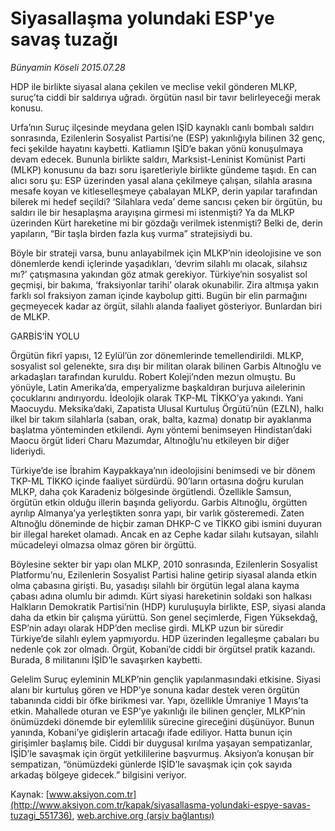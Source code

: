 # Siyasallaşma yolundaki ESP'ye savaş tuzağı

*Bünyamin Köseli 2015.07.28*

<div class="pNewsDetailMainContent ctx_content" itemprop="articleBody">
 <p>
  HDP ile birlikte siyasal alana çekilen ve meclise vekil gönderen MLKP, suruç’ta ciddi bir saldırıya uğradı. örgütün nasıl bir tavır belirleyeceği merak konusu.
 </p>
 <p>
  Urfa’nın Suruç ilçesinde meydana gelen IŞİD kaynaklı canlı bombalı saldırı sonrasında, Ezilenlerin Sosyalist Partisi’ne (ESP) yakınlığıyla bilinen 32 genç, feci şekilde hayatını kaybetti. Katliamın IŞİD’e bakan yönü konuşulmaya devam edecek. Bununla birlikte saldırı, Marksist-Leninist Komünist Parti (MLKP) konusunu da bazı soru işaretleriyle birlikte gündeme taşıdı. En can alıcı soru şu: ESP üzerinden yasal alana çekilmeye çalışan, silahla arasına mesafe koyan ve kitleselleşmeye çabalayan MLKP, derin yapılar tarafından bilerek mi hedef seçildi? ‘Silahlara veda’ deme sancısı çeken bir örgütün, bu saldırı ile bir hesaplaşma arayışına girmesi mi istenmişti? Ya da MLKP üzerinden Kürt hareketine mi bir gözdağı verilmek istenmişti? Belki de, derin yapıların, “Bir taşla birden fazla kuş vurma” stratejisiydi bu.
 </p>
 <p>
  Böyle bir strateji varsa, bunu anlayabilmek için MLKP’nin ideolojisine ve son dönemlerde kendi içlerinde yaşadıkları, ‘devrim silahlı mı olacak, silahsız mı?’ çatışmasına yakından göz atmak gerekiyor. Türkiye’nin sosyalist sol geçmişi, bir bakıma, ‘fraksiyonlar tarihi’ olarak okunabilir. Zira altmışa yakın farklı sol fraksiyon zaman içinde kaybolup gitti. Bugün bir elin parmağını geçmeyecek kadar az örgüt, silahlı alanda faaliyet gösteriyor. Bunlardan biri de MLKP.
 </p>
 <p>
  GARBİS’İN YOLU
 </p>
 <p>
  Örgütün fikrî yapısı, 12 Eylül’ün zor dönemlerinde temellendirildi. MLKP, sosyalist sol gelenekte, sıra dışı bir militan olarak bilinen Garbis Altınoğlu ve arkadaşları tarafından kuruldu. Robert Koleji’nden mezun olmuştu. Bu yönüyle, Latin Amerika’da, emperyalizme başkaldıran burjuva ailelerinin çocuklarını andırıyordu. İdeolojik olarak TKP-ML TİKKO’ya yakındı. Yani Maocuydu. Meksika’daki, Zapatista Ulusal Kurtuluş Örgütü’nün (EZLN), halkı ilkel bir takım silahlarla (saban, orak, balta, kazma) donatıp bir ayaklanma başlatma yönteminden etkilendi. Aynı yöntemi benimseyen Hindistan’daki Maocu örgüt lideri Charu Mazumdar, Altınoğlu’nu etkileyen bir diğer lideriydi.
 </p>
 <p>
  Türkiye’de ise İbrahim Kaypakkaya’nın ideolojisini benimsedi ve bir dönem TKP-ML TİKKO içinde faaliyet sürdürdü. 90’ların ortasına doğru kurulan MLKP, daha çok Karadeniz bölgesinde örgütlendi. Özellikle Samsun, örgütün etkin olduğu illerin başında geliyordu. Garbis Altınoğlu, örgütten ayrılıp Almanya’ya yerleştikten sonra yapı, bir varlık gösteremedi. Zaten Altınoğlu döneminde de hiçbir zaman DHKP-C ve TİKKO gibi ismini duyuran bir illegal hareket olamadı. Ancak en az Cephe kadar silahı kutsayan, silahlı mücadeleyi olmazsa olmaz gören bir örgüttü.
 </p>
 <p>
  Böylesine sekter bir yapı olan MLKP, 2010 sonrasında, Ezilenlerin Sosyalist Platformu’nu, Ezilenlerin Sosyalist Partisi haline getirip siyasal alanda etkin olma çabasına girişti. Bu, yasadışı silahlı bir örgütün legal alana kayma çabası adına olumlu bir adımdı. Kürt siyasi hareketinin soldaki son halkası Halkların Demokratik Partisi’nin (HDP) kuruluşuyla birlikte, ESP, siyasi alanda daha da etkin bir çalışma yürüttü. Son genel seçimlerde, Figen Yüksekdağ, ESP’nin adayı olarak HDP’den meclise girdi. MLKP uzun bir süredir Türkiye’de silahlı eylem yapmıyordu. HDP üzerinden legalleşme çabaları bu nedenle çok zor olmadı. Örgüt, Kobani’de ciddi bir örgütsel pratik kazandı. Burada, 8 militanını İŞİD’le savaşırken kaybetti.
 </p>
 <p>
  Gelelim Suruç eyleminin MLKP’nin gençlik yapılanmasındaki etkisine. Siyasi alanı bir kurtuluş gören ve HDP’ye sonuna kadar destek veren örgütün tabanında ciddi bir öfke birikmesi var. Yapı, özellikle Ümraniye 1 Mayıs’ta etkin. Mahallede oturan ve ESP’ye yakınlığı ile bilinen gençler, MLKP’nin önümüzdeki dönemde bir eylemlilik sürecine gireceğini düşünüyor. Bunun yanında, Kobani’ye gidişlerin artacağı ifade ediliyor. Hatta bunun için girişimler başlamış bile. Ciddi bir duygusal kırılma yaşayan sempatizanlar, İŞİD’le savaşmak için örgüt yetkililerine başvurmuş. Aksiyon’a konuşan bir sempatizan, “önümüzdeki günlerde IŞİD’le savaşmak için çok sayıda arkadaş bölgeye gidecek.” bilgisini veriyor.
 </p>
</div>


Kaynak: [www.aksiyon.com.tr](http://www.aksiyon.com.tr/kapak/siyasallasma-yolundaki-espye-savas-tuzagi_551736), [web.archive.org (arşiv bağlantısı)](http://web.archive.org/web/20160126165808/http://www.aksiyon.com.tr/kapak/siyasallasma-yolundaki-espye-savas-tuzagi_551736)
